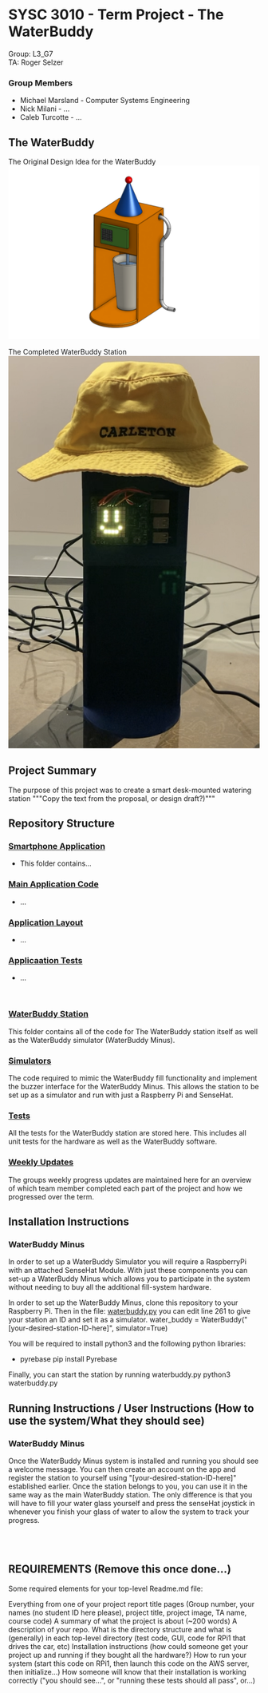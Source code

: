 # SYSC 3010 - Term Project - The WaterBuddy
Group: L3_G7  
TA: Roger Selzer  
### Group Members
  - Michael Marsland - Computer Systems Engineering
  - Nick Milani - ...
  - Caleb Turcotte - ...

## The WaterBuddy
The Original Design Idea for the WaterBuddy
![alt text](Images/water_buddy_design.png)

The Completed WaterBuddy Station
![alt text](Images/water_buddy.png)


## Project Summary
The purpose of this project was to create a smart desk-mounted watering station
"""Copy the text from the proposal, or design draft?)"""

## Repository Structure
### [Smartphone Application](Application/WaterBuddy)
  - This folder contains...
### [Main Application Code](Application/WaterBuddy/app/src/main/java/com/application/waterbuddy)
  - ...
### [Application Layout](Application\WaterBuddy\app\src\main\res\layout)
  - ...
### [Applicaation Tests](Application\WaterBuddy\app\src\test\java\com\application\waterbuddy)
  - ...
<br>

### [WaterBuddy Station](WaterBuddy)
This folder contains all of the code for The WaterBuddy station itself as well as the 
WaterBuddy simulator (WaterBuddy Minus).
### [Simulators](WaterBuddy/Simulators/)
The code required to mimic the WaterBuddy fill functionality and implement the buzzer
interface for the WaterBuddy Minus. This allows the station to be set up as a simulator
and run with just a Raspberry Pi and SenseHat.
### [Tests](WaterBuddy/Tests)
All the tests for the WaterBuddy station are stored here. This includes all unit tests
for the hardware as well as the WaterBuddy software.
### [Weekly Updates](WeeklyUpdates)
The groups weekly progress updates are maintained here for an overview of which team
member completed each part of the project and how we progressed over the term.

## Installation Instructions
### WaterBuddy Minus
In order to set up a WaterBuddy Simulator you will require a RaspberryPi with an attached
SenseHat Module. With just these components you can set-up a WaterBuddy Minus which allows
you to participate in the system without needing to buy all the additional fill-system hardware.

In order to set up the WaterBuddy Minus, clone this repository to your Raspberry Pi. Then in the file:
[waterbuddy.py](WaterBuddy/waterbuddy.py) you can edit line 261 to give your station an ID and set it
as a simulator.
    water_buddy = WaterBuddy("[your-desired-station-ID-here]", simulator=True)

You will be required to install python3 and the following python libraries:
  - pyrebase
        pip install Pyrebase

Finally, you can start the station by running waterbuddy.py
    python3 waterbuddy.py

## Running Instructions / User Instructions (How to use the system/What they should see)
### WaterBuddy Minus
Once the WaterBuddy Minus system is installed and running you should see a welcome message.
You can then create an account on the app and register the station to yourself using
"[your-desired-station-ID-here]" established earlier. Once the station belongs to you, you
can use it in the same way as the main WaterBuddy station. The only difference is that you
will have to fill your water glass yourself and press the senseHat joystick in whenever you
finish your glass of water to allow the system to track your progress.



<br>

<br>




## REQUIREMENTS (Remove this once done...)
Some required elements for your top-level Readme.md file:

Everything from one of your project report title pages (Group number, your names (no student ID here please), project title, project image, TA name, course code)
A summary of what the project is about (~200 words)
A description of your repo. What is the directory structure and what is (generally) in each top-level directory (test code, GUI, code for RPi1 that drives the car, etc)
Installation instructions (how could someone get your project up and running if they bought all the hardware?)
How to run your system (start this code on RPi1, then launch this code on the AWS server, then initialize...)
How someone will know that their installation is working correctly ("you should see...", or "running these tests should all pass", or...)
